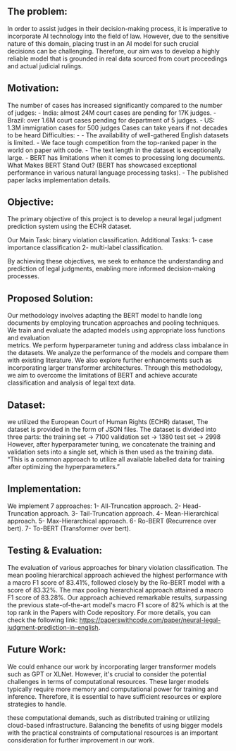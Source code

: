 ## The problem:
  In order to assist judges in their decision-making process, it is imperative to incorporate AI technology into the field of law. However, due to the sensitive nature of this domain, placing trust in an AI model for such crucial   
  decisions can be challenging. Therefore, our aim was to develop a highly reliable model that is grounded in real data sourced from court proceedings and actual judicial rulings.

## Motivation:
  The number of cases has increased significantly compared to the number of judges:
        - India: almost 24M court cases are pending for 17K judges.
        - Brazil: over 1.6M court cases pending for department of 5 judges.
        - US: 1.3M immigration cases for 500 judges Cases can take years if not decades to be heard 
  Difficulties:
        - - The availability of well-gathered English datasets is limited.
        - We face tough competition from the top-ranked paper in the world on paper with code.
        - The text length in the  dataset is exceptionally large.
        - BERT has limitations when it comes to processing long documents.
              What Makes BERT Stand Out? (BERT has showcased exceptional performance in various natural language processing tasks).
        - The published paper lacks implementation details.

## Objective:
  The primary objective of this project is to develop a neural legal judgment prediction system using the ECHR dataset.

  Our Main Task: binary violation classification.
  Additional Tasks:
  1- case importance classification
  2- multi-label classification. 
  
  By achieving these objectives, we seek to enhance the understanding and prediction of legal judgments, enabling more informed decision-making processes.

## Proposed Solution:
  Our methodology involves adapting the BERT model to handle long documents by employing truncation approaches and pooling techniques. We train and evaluate the adapted models using appropriate loss functions and evaluation   
  metrics. We perform hyperparameter tuning and address class imbalance in the datasets. We analyze the performance of the models and compare them with existing literature. We also explore further enhancements such as 
  incorporating larger transformer architectures. Through this methodology, we aim to overcome the limitations of BERT and achieve accurate classification and analysis of legal text data.

## Dataset:
  we utilized the European Court of Human Rights (ECHR) dataset, The dataset is provided in the form of JSON files.
  The dataset is divided into three parts: 
  the training set -> 7100
  validation set   -> 1380 
  test set         -> 2998 
  However, after hyperparameter tuning, we concatenate the training and validation sets into a single set, which is then used as the training data. 
  “This is a common approach to utilize all available labelled data for training after optimizing the hyperparameters.”

## Implementation:
  We implement 7 approaches:
      1- All-Truncation approach.
      2- Head-Truncation approach.
      3- Tail-Truncation approach.
      4- Mean-Hierarchical approach.
      5- Max-Hierarchical approach.
      6- Ro-BERT (Recurrence over bert).
      7- To-BERT (Transformer over bert).

## Testing & Evaluation:
  The evaluation of various approaches for binary violation classification. The mean pooling hierarchical approach achieved the highest performance with a macro F1 score of 83.41%, followed closely by the Ro-BERT model with a   
  score of 83.32%. The max pooling hierarchical approach attained a macro F1 score of 83.28%. Our approach achieved remarkable results, surpassing the previous state-of-the-art model's macro F1 score of 82% which is at the top 
  rank in the Papers with Code repository. For more details, you can check the following link: https://paperswithcode.com/paper/neural-legal-judgment-prediction-in-english.
  
## Future Work:
  We could enhance our work by incorporating larger transformer models such as GPT or XLNet. However, it's crucial to consider the potential challenges in terms of computational resources. These larger models typically require 
  more memory and computational power for training and inference. Therefore, it is essential to have sufficient resources or explore strategies to handle.

  these computational demands, such as distributed training or utilizing cloud-based infrastructure. Balancing the benefits of using bigger models with the practical constraints of computational resources is an important 
  consideration for further improvement in our work.




